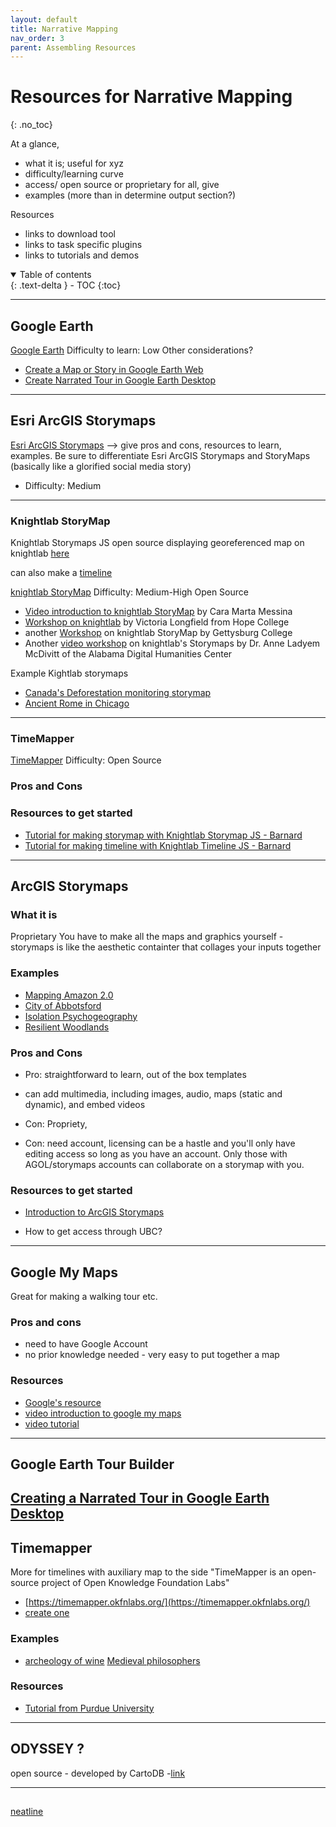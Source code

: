 ```yaml
---
layout: default
title: Narrative Mapping
nav_order: 3
parent: Assembling Resources
---
```

# Resources for Narrative Mapping 
{: .no_toc}

At a glance, 
- what it is; useful for xyz
- difficulty/learning curve
- access/ open source or proprietary 
for all, give 
- examples (more than in determine output section?)

Resources
- links to download tool
- links to task specific plugins
- links to tutorials and demos 

<details open markdown="block">
  <summary>
    Table of contents
  </summary>
  {: .text-delta }
 - TOC
{:toc}
</details>

----

## Google Earth

[Google Earth](https://www.google.com/intl/en_ca/earth/outreach/learn/)
Difficulty to learn: Low 
Other considerations? 
- [Create a Map or Story in Google Earth Web](https://www.google.com/intl/en_ca/earth/outreach/learn/create-a-map-or-story-in-google-earth-web/)
- [Create Narrated Tour in Google Earth Desktop](https://www.google.com/intl/en_ca/earth/outreach/learn/creating-a-narrated-tour-in-google-earth/)


----
## Esri ArcGIS Storymaps
[Esri ArcGIS Storymaps](https://storymaps.arcgis.com/) --> give pros and cons, resources to learn, examples. Be sure to differentiate Esri ArcGIS Storymaps and StoryMaps (basically like a glorified social media story)
 - Difficulty: Medium 


----
### Knightlab StoryMap

Knightlab Storymaps JS open source
displaying georeferenced map on knightlab [here](https://programminghistorian.org/en/lessons/displaying-georeferenced-map-knightlab-storymap-js)

can also make a [timeline](https://timeline.knightlab.com/)

[knightlab StoryMap](https://storymap.knightlab.com/)
Difficulty: Medium-High
Open Source
- [Video introduction to knightlab StoryMap](https://www.youtube.com/watch?v=X33ud7RYZFg) by Cara Marta Messina
- [Workshop on knightlab](https://libguides.hope.edu/storymap) by Victoria Longfield from Hope College
- another [Workshop](https://dh.sites.gettysburg.edu/toolkit/tools/storymap-js/) on knightlab StoryMap by Gettysburg College
- Another [video workshop](https://www.youtube.com/watch?v=ywKH_Ja7sm0) on knightlab's Storymaps by Dr. Anne Ladyem McDivitt of the Alabama Digital Humanities Center


Example Kightlab storymaps 
- [Canada's Deforestation monitoring storymap](https://ca.nfis.org/ndms/ndms_overview_eng.html)
- [Ancient Rome in Chicago](https://s3.amazonaws.com/uploads.knightlab.com/storymapjs/783a09de8300e1b5f74b99b99acb08ef/ancient-rome-in-chicago/index.html)

----
### TimeMapper
[TimeMapper](https://timemapper.okfnlabs.org/)
Difficulty:
Open Source










### Pros and Cons 

### Resources to get started
- [Tutorial for making storymap with Knightlab Storymap JS - Barnard](https://github.com/dhc-barnard/tutorials/blob/master/StoryMapJS.md)
- [Tutorial for making timeline with Knightlab Timeline JS - Barnard](https://github.com/dhc-barnard/tutorials/blob/master/TimelineJS.md)
----

## ArcGIS Storymaps

### What it is
Proprietary 
You have to make all the maps and graphics yourself - storymaps is like the aesthetic containter that collages your inputs together

### Examples
- [Mapping Amazon 2.0](https://storymaps.arcgis.com/stories/144d21045a794cf8b7834b0c49fdd0c0)
- [City of Abbotsford](https://storymaps.arcgis.com/stories/9d2a3452e2a141399ae6226a627b4a36)
- [Isolation Psychogeography](https://storymaps.arcgis.com/stories/4ab243f6d7b3490bbfa884d18a788236)
- [Resilient Woodlands](https://storymaps.arcgis.com/stories/2e02a0b503fb469d8e66fd53a482dffd)

### Pros and Cons
- Pro: straightforward to learn, out of the box templates 
- can add multimedia, including images, audio, maps (static and dynamic), and embed videos

- Con: Propriety, 
- Con: need account, licensing can be a hastle and you'll only have editing access so long as you have an account. Only those with AGOL/storymaps accounts can collaborate on a storymap with you. 



### Resources to get started 
- [Introduction to ArcGIS Storymaps](https://doc.arcgis.com/en/arcgis-storymaps/get-started/what-is-arcgis-storymaps.htm)

- How to get access through UBC?
----

## Google My Maps
Great for making a walking tour etc. 

### Pros and cons

- need to have Google Account
- no prior knowledge needed - very easy to put together a map

### Resources
- [Google's resource](https://www.google.com/earth/outreach/learn/visualize-your-data-on-a-custom-map-using-google-my-maps/)
- [video introduction to google my maps](https://www.youtube.com/watch?v=AYetzQ-InXo)
- [video tutorial](https://www.youtube.com/watch?v=fLhyr5MGi2g)

----
## Google Earth Tour Builder

[Creating a Narrated Tour in Google Earth Desktop](https://www.google.com/earth/outreach/learn/creating-a-narrated-tour-in-google-earth/)
---- 
## Timemapper
More for timelines with auxiliary map to the side
"TimeMapper is an open-source project of Open Knowledge Foundation Labs"
- [https://timemapper.okfnlabs.org/](https://timemapper.okfnlabs.org/)
- [create one](https://timemapper.okfnlabs.org/create)

### Examples 
- [archeology of wine](https://timemapper.okfnlabs.org/adamrabinowitz/archaeowinetimeliner)
[Medieval philosophers](https://timemapper.okfnlabs.org/okfn/medieval-philosophers)

### Resources
- [Tutorial from Purdue University](https://library.pfw.edu/timemapper)

----
##  ODYSSEY ?
open source - developed by CartoDB 
-[link](https://cartodb.github.io/odyssey.js/)

----
## 
[neatline](https://www.neatline.org/about/)